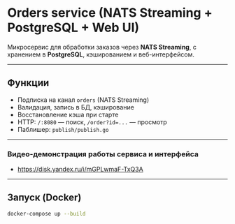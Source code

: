 # Orders service (NATS Streaming + PostgreSQL + Web UI)

Микросервис для обработки заказов через **NATS Streaming**, с хранением в **PostgreSQL**, кэшированием и веб-интерфейсом.

---

## Функции

- Подписка на канал `orders` (NATS Streaming)
- Валидация, запись в БД, кэширование
- Восстановление кэша при старте
- HTTP: `/:8080` — поиск, `/order?id=...` — просмотр
- Паблишер: `publish/publish.go`

---

### Видео-демонстрация работы сервиса и интерфейса

- https://disk.yandex.ru/i/mGPLwmaF-TxQ3A

---

## Запуск (Docker)

```bash
docker-compose up --build
